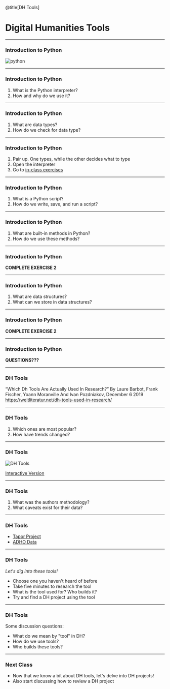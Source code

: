 @title[DH Tools]
# Digital Humanities Tools

---
### Introduction to Python

![python](https://www.python.org/static/community_logos/python-logo-master-v3-TM.png)

---
### Introduction to Python

1. What is the Python interpreter?
2. How and why do we use it?

---
### Introduction to Python

1. What are data types?
2. How do we check for data type?

---
### Introduction to Python

1. Pair up. One types, while the other decides what to type
2. Open the interpreter
3. Go to [in-class exercises](https://github.com/ZoeLeBlanc/IntroToDH2020/blob/gh-pages/week2/inclass_exercises.md)

---
### Introduction to Python

1. What is a Python script?
2. How do we write, save, and run a script?

---
### Introduction to Python

1. What are built-in methods in Python?
2. How do we use these methods?
---
### Introduction to Python

**COMPLETE EXERCISE 2**

---
### Introduction to Python

1. What are data structures?
2. What can we store in data structures?

---
### Introduction to Python

**COMPLETE EXERCISE 2**

---
### Introduction to Python

**QUESTIONS???**

---
### DH Tools

“Which Dh Tools Are Actually Used In Research?” By Laure Barbot, Frank Fischer, Yoann Moranville And Ivan Pozdniakov, December 6 2019
https://weltliteratur.net/dh-tools-used-in-research/

---
### DH Tools

1. Which ones are most popular?
2. How have trends changed?

---
### DH Tools

![DH Tools](https://weltliteratur.net/images/dh-tools-used-in-research/40-most-used-tools.png)

[Interactive Version](https://datawrapper.dwcdn.net/L96xg/1/)

---
### DH Tools

1. What was the authors methodology?
2. What caveats exist for their data?

---
### DH Tools

- [Tapor Project](http://tapor.ca/home)
- [ADHO Data](https://github.com/ADHO/)

---
### DH Tools

*Let's dig into these tools!*

- Choose one you haven't heard of before
- Take five minutes to research the tool
- What is the tool used for? Who builds it?
- Try and find a DH project using the tool

---
### DH Tools

Some discussion questions:
- What do we mean by "tool" in DH?
- How do we use tools?
- Who builds these tools?

---
### Next Class

- Now that we know a bit about DH tools, let's delve into DH projects!
- Also start discussing how to review a DH project